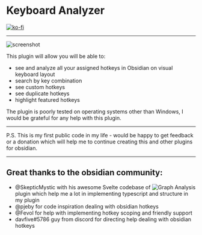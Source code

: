 # Keyboard Analyzer

[![ko-fi](https://ko-fi.com/img/githubbutton_sm.svg)](https://ko-fi.com/S6S5E6K74)

---

![screenshot](https://github.com/cogscides/obsidian-keyboard-analyzer/blob/main/Screens/Image1.png?raw=true)

This plugin will allow you will be able to:

- see and analyze all your assigned hotkeys in Obsidian on visual keyboard
  layout
- search by key combination
- see custom hotkeys
- see duplicate hotkeys
- highlight featured hotkeys

The plugin is poorly tested on operating systems other than Windows, I would be
grateful for any help with this plugin.

---

P.S. This is my first public code in my life - would be happy to get feedback or
a donation which will help me to continue creating this and other plugins for
obsidian.

---

## Great thanks to the obsidian community:

- @SkepticMystic with his awesome Svelte codebase of
  ![Graph Analysis](https://github.com/SkepticMystic/graph-analysis) plugin
  which help me a lot in implementing typescript and structure in my plugin
- @pjeby for code inspiration dealing with obsidian hotkeys
- @Fevol for help with implementing hotkey scoping and friendly support
- davfive#5786 guy from discord for directing help dealing with obsidian hotkeys
